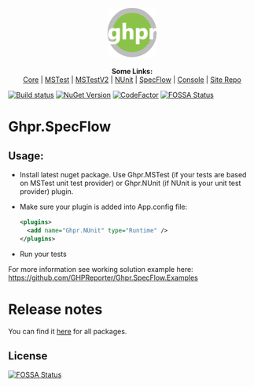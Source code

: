 <p align="center">
  <a href="https://ghpreporter.github.io/"><img src="https://github.com/GHPReporter/GHPReporter.github.io/blob/master/img/logo-small.png?raw=true" alt="Project icon"></a>
  <br><br>
  <b>Some Links:</b><br>
  <a href="https://github.com/GHPReporter/Ghpr.Core">Core</a> |
  <a href="https://github.com/GHPReporter/Ghpr.MSTest">MSTest</a> |
  <a href="https://github.com/GHPReporter/Ghpr.MSTestV2">MSTestV2</a> |
  <a href="https://github.com/GHPReporter/Ghpr.NUnit">NUnit</a> |
  <a href="https://github.com/GHPReporter/Ghpr.SpecFlow">SpecFlow</a> |
  <a href="https://github.com/GHPReporter/Ghpr.Console">Console</a> |
  <a href="https://github.com/GHPReporter/GHPReporter.github.io/">Site Repo</a>
</p>

[![Build status](https://ci.appveyor.com/api/projects/status/jtmugpb1axnpc97g?svg=true)](https://ci.appveyor.com/project/elv1s42/ghpr-specflow)
[![NuGet Version](https://img.shields.io/nuget/v/Ghpr.SpecFlowPlugin.svg)](https://www.nuget.org/packages/Ghpr.SpecFlowPlugin)
[![CodeFactor](https://www.codefactor.io/repository/github/ghpreporter/ghpr.specflow/badge)](https://www.codefactor.io/repository/github/ghpreporter/ghpr.specflow)
[![FOSSA Status](https://app.fossa.io/api/projects/git%2Bgithub.com%2FGHPReporter%2FGhpr.SpecFlow.svg?type=shield)](https://app.fossa.io/projects/git%2Bgithub.com%2FGHPReporter%2FGhpr.SpecFlow?ref=badge_shield)

# Ghpr.SpecFlow

## Usage:

 - Install latest nuget package. Use Ghpr.MSTest (if your tests are based on MSTest unit test provider) or Ghpr.NUnit (if NUnit is your unit test provider) plugin.
 - Make sure your plugin is added into App.config file:

    ```xml
    <plugins>
      <add name="Ghpr.NUnit" type="Runtime" />
    </plugins>
    ```
    
 - Run your tests
 
For more information see working solution example here: https://github.com/GHPReporter/Ghpr.SpecFlow.Examples

# Release notes

You can find it [here](https://github.com/GHPReporter/Ghpr.Core/blob/master/RELEASE_NOTES.md) for all packages.


## License
[![FOSSA Status](https://app.fossa.io/api/projects/git%2Bgithub.com%2FGHPReporter%2FGhpr.SpecFlow.svg?type=large)](https://app.fossa.io/projects/git%2Bgithub.com%2FGHPReporter%2FGhpr.SpecFlow?ref=badge_large)